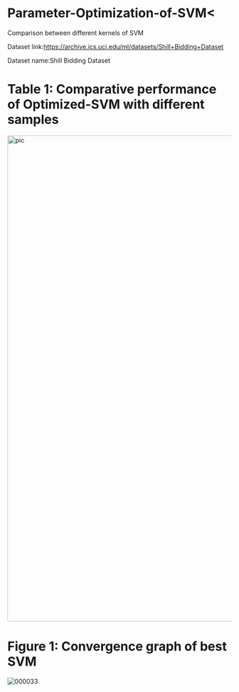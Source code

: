 # Parameter-Optimization-of-SVM<

Comparison between different kernels of SVM

Dataset link:https://archive.ics.uci.edu/ml/datasets/Shill+Bidding+Dataset

Dataset name:Shill Bidding Dataset

# Table 1: Comparative performance of Optimized-SVM with different samples
<img width="1091" alt="pic" src="https://user-images.githubusercontent.com/72307273/233170570-e0c9b4a9-88b2-4952-83a1-e1f4b472ea79.png">

# Figure 1: Convergence graph of best SVM
![000033](https://user-images.githubusercontent.com/72307273/233169846-9d597144-05b5-4d4e-8f69-43f54b77848e.png)

